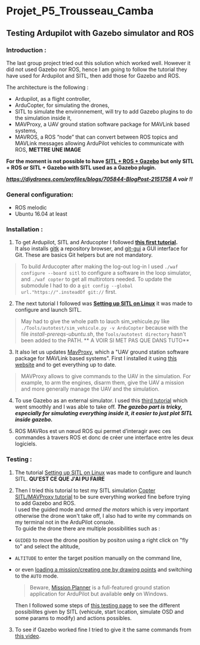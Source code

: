 # Projet_P5_Trousseau_Camba

## Testing Ardupilot with Gazebo simulator and ROS

### Introduction :
The last group project tried out this solution which worked well. However it did not used Gazebo nor ROS, hence I am going to follow the tutorial they have used for Ardupilot and SITL, then add those for Gazebo and ROS.


The architecture is the following : 
- Ardupilot, as a flight controller,
- ArduCopter, for simulating the drones,
- SITL to simulate the environnement, will try to add Gazebo plugins to do the simulation inside it,
- MAVProxy, a UAV ground station software package for MAVLink based systems,
- MAVROS, a ROS “node” that can convert between ROS topics and MAVLink messages allowing ArduPilot vehicles to communicate with ROS,
**METTRE UNE IMAGE**


**For the moment is not possible to have [SITL + ROS + Gazebo](https://ardupilot.org/dev/docs/ros-gazebo.html) but only SITL + ROS or  SITL + Gazebo with SITL used as a Gazebo plugin.**


**_https://diydrones.com/profiles/blogs/705844-BlogPost-2151758 A voir !!_**


### General configuration:
- ROS melodic
- Ubuntu 16.04 at least


### Installation :
1. To get Ardupilot, SITL and Arducopter I followed **[this first tutorial](https://ardupilot.org/dev/docs/building-setup-linux.html#building-setup-linux).**\
It also installs [gitk](https://git-scm.com/docs/gitk/) a repository browser, and [git-gui](https://git-scm.com/docs/git-gui) a GUI interface for Git. These are basics Git helpers but are not mandatory.  
> To build Arducopter after making the log-out log-in I used `./waf configure --board sitl` to configure a software in the loop simulator, and `./waf copter` to get all multirotors needed.
> To update the submodule I had to do a `git config --global url."https://".insteadOf git://` first.

2. The next tutorial I followed was **[Setting up SITL on Linux](https://ardupilot.org/dev/docs/setting-up-sitl-on-linux.html#setting-up-sitl-on-linux)** it was made to configure and launch SITL.
> May had to give the whole path to lauch sim_vehicule.py like `./Tools/autotest/sim_vehicule.py -v ArduCopter` because with the file *install-prereqs-ubuntu.sh*, the `Tools/autotest directory` hasn't been added to the PATH.
** A VOIR SI MET PAS QUE DANS TUTO**

3. It also let us updates [MavProxy](https://ardupilot.org/mavproxy/index.html#home), which a "UAV ground station software package for MAVLink based systems". First I installed it using [this website](https://ardupilot.org/mavproxy/docs/getting_started/download_and_installation.html#linux) and to get everything up to date.
> MAVProxy allows to give commands to the UAV in the simulation. For example, to arm the engines, disarm them, give the UAV a mission and more generally manage the UAV and the simulation.

4. To use Gazebo as an external simulator. I used this [third tutorial](https://ardupilot.org/dev/docs/using-gazebo-simulator-with-sitl.html) which went smoothly and I was able to take off. **_The gazebo part is tricky, especially for simulating everything inside it, it easier to just plot SITL inside gazebo._**

5. ROS MAVRos est un nœud ROS qui permet d’interagir avec ces commandes à travers ROS et donc de créer une interface entre les deux logiciels.

### Testing : 
1. The tutorial [Setting up SITL on Linux](https://ardupilot.org/dev/docs/setting-up-sitl-on-linux.html#setting-up-sitl-on-linux) was made to configure and launch SITL. **QU'EST CE QUE J'AI PU FAIRE**

2. Then I tried this tutorial to test my SITL simulation [Copter SITL/MAVProxy tutorial](https://ardupilot.org/dev/docs/copter-sitl-mavproxy-tutorial.html) to be sure everything worked fine before trying to add Gazebo and ROS.  
I used the guided mode and *armed the motors* which is very important otherwise the drone won't take off, I also had to write my commands on my terminal not in the ArduPilot console.  
To guide the drone there are multiple possibilities such as :
- `GUIDED` to move the drone position by positon using a right click on "fly to" and select the altitude,
- `ALTITUDE` to enter the target position manually on the command line,
- or even [loading a mission/creating one by drawing points](https://ardupilot.org/copter/docs/common-planning-a-mission-with-waypoints-and-events.html) and switching to the `AUTO` mode.
  > Beware, [Mission Planner](https://ardupilot.org/planner/index.html#home) is a full-featured ground station application for ArduPilot but available **only** on Windows.
   

  Then I followed some steps of [this testing page](https://ardupilot.org/dev/docs/using-sitl-for-ardupilot-testing.html#using-sitl-for-ardupilot-testing) to see the different possibilites given by SITL (vehicule, start location, simulate OSD and some params to modify) and actions possibles.

3. To see if Gazebo worked fine I tried to give it the same commands from [this video](https://youtu.be/n_M5Vs5FBGY).
